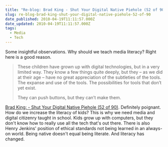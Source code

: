 ```yaml
---
title: "Re-blog: Brad King - Shut Your Digital Native Piehole (52 of 90)"
slug: re-blog-brad-king-shut-your-digital-native-piehole-52-of-90
date_published: 2010-04-19T11:11:57.000Z
date_updated: 2010-04-19T11:11:57.000Z
tags:
  - Media
  - Tech
---
```


Some insightful observations. Why should we teach media literacy? Right here is a good reason.

> These children have grown up with digital technologies, but in a very limited way. They know a few things quite deeply, but they – as we did at their age – have no great appreciation of the subtleties of the tools. The expanse and use of the tools. The possibilities for tools that don’t yet exist.
>
> They can push buttons, but they can’t make them.

[Brad King: - Shut Your Digital Native Piehole (52 of 90)](http://www.thebradking.com/2010/03/21/shut-your-digital-native-piehole-52-of-90/).
Definitely poignant. How do we increase the literacy of kids? This is why we need media and digital citizenry taught in school. Kids grow up with computers, but they don't know how to really use all the tech that's out there. There is also Henry Jenkins' position of ethical standards not being learned in an always-on world. Being native doesn't equal being literate. And literacy has changed.
